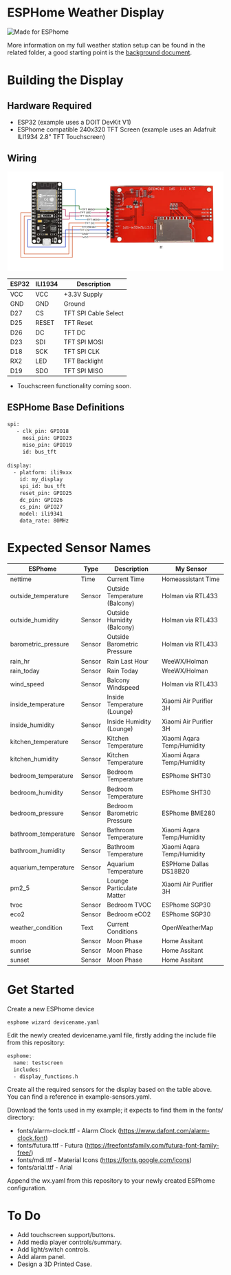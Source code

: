 # ESPHome Weather Display

![Made for ESPhome](https://esphome.io/_images/made-for-esphome-black-on-white.svg)

More information on my full weather station setup can be found in the related folder,
a good starting point is the [background document](related/background.md).

# Building the Display

## Hardware Required

* ESP32 (example uses a DOIT DevKit V1)
* ESPhome compatible 240x320 TFT Screen (example uses an Adafruit ILI1934 2.8" TFT Touchscreen)

## Wiring

![Wiring Diagram](wiring.png)

|ESP32|ILI1934|Description|
|-----|-------|-------|
|VCC  |VCC    |+3.3V Supply|
|GND  |GND    |Ground|
|D27  |CS     |TFT SPI Cable Select|
|D25  |RESET  |TFT Reset|
|D26  |DC     |TFT DC|
|D23  |SDI    |TFT SPI MOSI|
|D18  |SCK    |TFT SPI CLK|
|RX2  |LED    |TFT Backlight|
|D19  |SDO    |TFT SPI MISO|

* Touchscreen functionality coming soon.

## ESPHome Base Definitions

```
spi:
   - clk_pin: GPIO18
     mosi_pin: GPIO23
     miso_pin: GPIO19
     id: bus_tft

display:
  - platform: ili9xxx
    id: my_display
    spi_id: bus_tft
    reset_pin: GPIO25
    dc_pin: GPIO26
    cs_pin: GPIO27
    model: ili9341
    data_rate: 80MHz

```


# Expected Sensor Names

|ESPhome|Type|Description|My Sensor|
|-----|----|-----|-----|
|nettime|Time|Current Time|Homeassistant Time|
|outside\_temperature|Sensor|Outside Temperature (Balcony)|Holman via RTL433|
|outside\_humidity|Sensor|Outside Humidity (Balcony)|Holman via RTL433|
|barometric\_pressure|Sensor|Outside Barometric Pressure|Holman via RTL433|
|rain\_hr|Sensor|Rain Last Hour|WeeWX/Holman|
|rain\_today|Sensor|Rain Today|WeeWX/Holman|
|wind\_speed|Sensor|Balcony Windspeed|Holman via RTL433|
|inside\_temperature|Sensor|Inside Temperature (Lounge)|Xiaomi Air Purifier 3H|
|inside\_humidity|Sensor|Inside Humidity (Lounge)|Xiaomi Air Purifier 3H|
|kitchen\_temperature|Sensor|Kitchen Temperature|Xiaomi Aqara Temp/Humidity|
|kitchen\_humidity|Sensor|Kitchen Temperature|Xiaomi Aqara Temp/Humidity|
|bedroom\_temperature|Sensor|Bedroom Temperature|ESPhome SHT30|
|bedroom\_humidity|Sensor|Bedroom Temperature|ESPhome SHT30|
|bedroom\_pressure|Sensor|Bedroom Barometric Pressure|ESPhome BME280|
|bathroom\_temperature|Sensor|Bathroom Temperature|Xiaomi Aqara Temp/Humidity|
|bathroom\_humidity|Sensor|Bathroom Temperature|Xiaomi Aqara Temp/Humidity|
|aquarium\_temperature|Sensor|Aquarium Temperature|ESPHome Dallas DS18B20|
|pm2\_5|Sensor|Lounge Particulate Matter|Xiaomi Air Purifier 3H|
|tvoc|Sensor|Bedroom TVOC|ESPhome SGP30|
|eco2|Sensor|Bedroom eCO2|ESPhome SGP30|
|weather\_condition|Text|Current Conditions|OpenWeatherMap|
|moon|Sensor|Moon Phase|Home Assitant|
|sunrise|Sensor|Moon Phase|Home Assitant|
|sunset|Sensor|Moon Phase|Home Assitant|



# Get Started

Create a new ESPhome device

```
esphome wizard devicename.yaml
```

Edit the newly created devicename.yaml file, firstly adding the include file from this repository:

```
esphome:
  name: testscreen
  includes:
  - display_functions.h
```

Create all the required sensors for the display based on the table above.  You can find a reference
in example-sensors.yaml.

Download the fonts used in my example; it expects to find them in the fonts/ directory:

* fonts/alarm-clock.ttf - Alarm Clock (https://www.dafont.com/alarm-clock.font)
* fonts/futura.ttf - Futura (https://freefontsfamily.com/futura-font-family-free/)
* fonts/mdi.ttf - Material Icons (https://fonts.google.com/icons)
* fonts/arial.ttf - Arial 

Append the wx.yaml from this repository to your newly created ESPhome configuration.

# To Do

* Add touchscreen support/buttons.
* Add media player controls/summary.
* Add light/switch controls.
* Add alarm panel.
* Design a 3D Printed Case.

